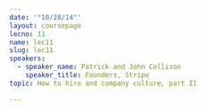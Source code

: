 ```yaml
---
date: '"10/28/14"'
layout: coursepage
lecno: 11
name: lec11
slug: lec11
speakers:
  - speaker_name: Patrick and John Collison
    speaker_title: Founders, Stripe
topic: How to hire and company culture, part II

---
```


